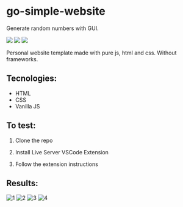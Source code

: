 # go-simple-website

Generate random numbers with GUI.

![](https://img.shields.io/github/languages/count/ivan-pinto/go-simple-website)
![](https://img.shields.io/github/repo-size/ivan-pinto/go-simple-website)
![](https://img.shields.io/github/license/ivan-pinto/go-simple-website)

Personal website template made with pure js, html and css. Without frameworks.

## Tecnologies:

- HTML
- CSS
- Vanilla JS

## To test:

1. Clone the repo
2. Install Live Server VSCode Extension

3. Follow the extension instructions

## Results:

![1](https://user-images.githubusercontent.com/63113730/181485810-383a97e4-49bd-4800-b6c0-1d719bb91de9.png)
![2](https://user-images.githubusercontent.com/63113730/181485854-9858e9e5-7912-4a1d-92ce-1ddd14da7b79.png)
![3](https://user-images.githubusercontent.com/63113730/181485864-6d51fc04-8b25-48f2-a140-418b2c5c6f89.png)
![4](https://user-images.githubusercontent.com/63113730/181486481-b3c755c3-756e-4260-8d8c-e1d21d2747bb.png)
